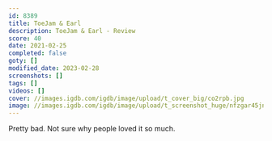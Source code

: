 ```yaml
---
id: 8389
title: ToeJam & Earl
description: ToeJam & Earl - Review
score: 40
date: 2021-02-25
completed: false
goty: []
modified_date: 2023-02-28
screenshots: []
tags: []
videos: []
cover: //images.igdb.com/igdb/image/upload/t_cover_big/co2rpb.jpg
image: //images.igdb.com/igdb/image/upload/t_screenshot_huge/nfzgar45jnts7wqin9p6.jpg
---
```

Pretty bad. Not sure why people loved it so much.